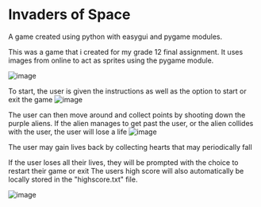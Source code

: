 # Invaders of Space
A game created using python with easygui and pygame modules.

This was a game that i created for my grade 12 final assignment. It uses images from online to act as sprites using the pygame module.

![image](https://github.com/HvmzaNadeem/Space-Invaders/assets/170884895/7303bf5e-72db-48a4-9c04-753c4f537ce2)

To start, the user is given the instructions as well as the option to start or exit the game
![image](https://github.com/HvmzaNadeem/Space-Invaders/assets/170884895/351705a1-e67d-40ef-838f-3ab4854102ee)

The user can then move around and collect points by shooting down the purple aliens. 
If the alien manages to get past the user, or the alien collides with the user, the user will lose a life
![image](https://github.com/HvmzaNadeem/Space-Invaders/assets/170884895/0bc34b05-ea72-4e75-ae41-6ad8ee09d246)

The user may gain lives back by collecting hearts that may periodically fall

If the user loses all their lives, they will be prompted with the choice to restart their game or exit
The users high score will also automatically be locally stored in the "highscore.txt" file.

![image](https://github.com/HvmzaNadeem/Space-Invaders/assets/170884895/b990b741-3a9c-488c-8bf3-63cbb4032fc4)
